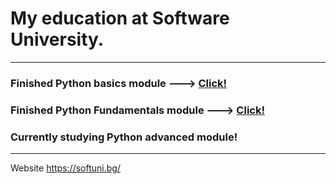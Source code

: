 # My education at Software University. 
-----------------------
### Finished Python basics module ---> [Click!](https://softuni.bg/certificates/details/140420/bd982123 "Certificate")
### Finished Python Fundamentals module ---> [Click!](https://softuni.bg/certificates/details/148882/57f2c6d9 "Certificate")
### Currently studying Python advanced module!
-----------------------
Website <https://softuni.bg/>



